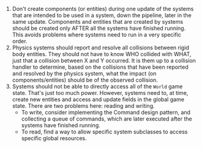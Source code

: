 1. Don't create components (or entities) during one update of the systems that are
intended to be used in a system, down the pipeline, later in the same update.
Components and entities that are created by systems should be created only AFTER
all the systems have finished running. This avoids problems where systems need to 
run in a very specific order. 
2. Physics systems should report and resolve all collisions between rigid body entities.
They should not have to know WHO collided with WHAT, just that a collision between X and Y
occurred. It is them up to a collision handler to determine, based on the collisions that have
been reported and resolved by the physics system, what the impact (on components/entities) should
be of the observed collision.
3. Systems should not be able to directly access all of the `World` game state. That's just too much power.
However, systems need to, at time, create new entities and access and update fields in the global game 
state. There are two problems here: reading and writing.
    - To write, consider implementing the Command design pattern, and collecting a queue of commands, which are 
later executed after the systems have finished running.
    - To read, find a way to allow specific system subclasses to access specific global resources. 


